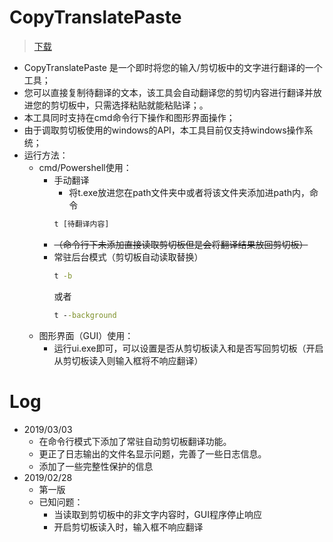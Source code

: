 # CopyTranslatePaste
> [下载](https://github.com/HanyuuFurude/CopyTranslatePaste/releases)
* CopyTranslatePaste 是一个即时将您的输入/剪切板中的文字进行翻译的一个工具；
* 您可以直接复制待翻译的文本，该工具会自动翻译您的剪切内容进行翻译并放进您的剪切板中，只需选择粘贴就能粘贴译；。
* 本工具同时支持在cmd命令行下操作和图形界面操作；
* 由于调取剪切板使用的windows的API，本工具目前仅支持windows操作系统；
* 运行方法：
  * cmd/Powershell使用：
    * 手动翻译
      * 将t.exe放进您在path文件夹中或者将该文件夹添加进path内，命令
      ``` cmd
      t [待翻译内容]
      ```
    * ~~（命令行下未添加直接读取剪切板但是会将翻译结果放回剪切板）~~
    * 常驻后台模式（剪切板自动读取替换）
      ``` cmd
      t -b
      ```
      或者
      ``` cmd
      t --background
      ```
  * 图形界面（GUI）使用：
    * 运行ui.exe即可，可以设置是否从剪切板读入和是否写回剪切板（开启从剪切板读入则输入框将不响应翻译）
# Log
* 2019/03/03
  * 在命令行模式下添加了常驻自动剪切板翻译功能。
  * 更正了日志输出的文件名显示问题，完善了一些日志信息。
  * 添加了一些完整性保护的信息
* 2019/02/28
  * 第一版
  * 已知问题：
    * 当读取到剪切板中的非文字内容时，GUI程序停止响应
    * 开启剪切板读入时，输入框不响应翻译